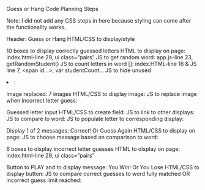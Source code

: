 Guess or Hang Code Planning Steps

Note: I did not add any CSS steps in here because styling can come after the functionality works.

Header: Guess or Hang
	HTML/CSS to display/style

10 boxes to display correctly guessed letters 
	HTML to display on page: index.html-line 29, ui class=”pairs”
	JS to get random word: app.js-line 23, getRandomStudent()
	JS to count letters in word []: index.HTML-line 16 & JS line 7, <span id…>, var studentCount…
	JS to hide unused <li>: 

Image replaced: 7 images
	HTML/CSS to display image:
	JS to replace image when incorrect letter guess:

Guessed letter input
	HTML/CSS to create field: 
	JS to link to other displays: 
	JS to compare to word: 
	JS to populate letter to corresponding display: 

Display 1 of 2 messages: Correct! Or Guess Again
	HTML/CSS to display on page: 
	JS to choose message based on comparison to word: 

6 boxes to display incorrect letter guesses
	HTML to display on page: index.html-line 29, ui class=”pairs”

Button to PLAY and to display message: You Win! Or You Lose
	HTML/CSS to display button: 
	JS to compare correct guesses to word fully matched OR incorrect guess limit reached: 
